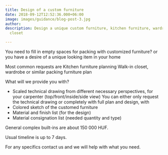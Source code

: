 ```yaml
---
title: Design of a custom furniture
date: 2018-09-12T12:52:36.000+06:00
image: images/guidance/blog-post-3.jpg
author: 
description: Design a unique custom furniture, kitchen furniture, wardrobe, walk-in
  closet

---
```

You need to fill in empty spaces for packing with customized furniture? 
or you have a desire of a unique looking item in your home

Most common requests are 
Kitchen furniture planning
Walk-in closet, wardrobe or similar packing furniture plan

What will we provide you with?
- Scaled technical drawing from different necessary perspectives, for your carpenter (top/front/inside/side view)
You can either only request the technical drawing or completely with full plan and design, with
- Colored sketch of the customed furniture
- Material and finish list (for the design)
- Material consignation list (needed quantity and type)

General complex built-ins are about 150 000 HUF. 

Usual timeline is up to 7 days.

For any specifics contact us and we will help with what you need.